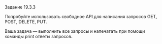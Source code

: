 Задание 19.3.3

Попробуйте использовать свободное API для написания запросов GET, POST, DELETE, PUT.

Ваша задача — выполнить все запросы и напечатать при помощи команды print ответы запросов.
